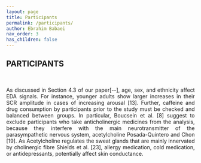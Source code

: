 ```yaml
---
layout: page
title: Participants
permalink: /participants/
author: Ebrahim Babaei
nav_order: 3
has_children: false
---
```


## PARTICIPANTS
<br>
<p align="justify">
As discussed in Section 4.3 of our paper[--], age, sex, and ethnicity affect EDA signals. For instance, younger adults show
larger increases in their SCR amplitude in cases of increasing arousal [13]. Further, caffeine and drug consumption
by participants prior to the study must be checked and balanced between groups. In particular, Boucsein et al. [8]
suggest to exclude participants who take anticholinergic medicines from the analysis, because they interfere with
the main neurotransmitter of the parasympathetic nervous system, acetylcholine Posada-Quintero and Chon [19]. As
Acetylcholine regulates the sweat glands that are mainly innervated by cholinergic fibre Shields et al. [23], allergy
    medication, cold medication, or antidepressants, potentially affect skin conductance.</p>